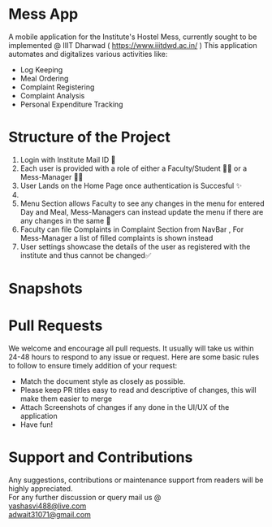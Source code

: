 # Mess App

A mobile application for the Institute's Hostel Mess, currently sought to be implemented @ IIIT Dharwad ( https://www.iiitdwd.ac.in/ )
This application automates and digitalizes various activities like:
- Log Keeping
- Meal Ordering
- Complaint Registering
- Complaint Analysis
- Personal Expenditure Tracking

# Structure of the Project
1. Login with Institute Mail ID 🏫
2. Each user is provided with a role of either a Faculty/Student 👨‍🏫 or a Mess-Manager 👩‍🍳
3. User Lands on the Home Page once authentication is Succesful ✨
4.
5. Menu Section allows Faculty to see any changes in the menu for entered Day and Meal, Mess-Managers can instead update the menu if there are any changes in the same 🍲
6. Faculty can file Complaints in Complaint Section from NavBar , For Mess-Manager a list of filled complaints is shown instead
7. User settings showcase the details of the user as registered with the institute and thus cannot be changed✅

# Snapshots

# Pull Requests
We welcome and encourage all pull requests. It usually will take us within 24-48 hours to respond to any issue or request. Here are some basic rules to follow to ensure timely addition of your request:

   - Match the document style as closely as possible.
   - Please keep PR titles easy to read and descriptive of changes, this will make them easier to merge
   - Attach Screenshots of changes if any done in the UI/UX of the application
   - Have fun!


# Support and Contributions
Any suggestions, contributions or maintenance support from readers will be highly appreciated. 
\
For any further discussion or query mail us @ \
yashasvi488@live.com \
adwait31071@gmail.com 

